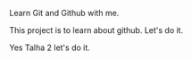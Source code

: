 Learn Git and Github with me.

This project is to learn about github. Let's do it.


Yes Talha 2 let's do it.
